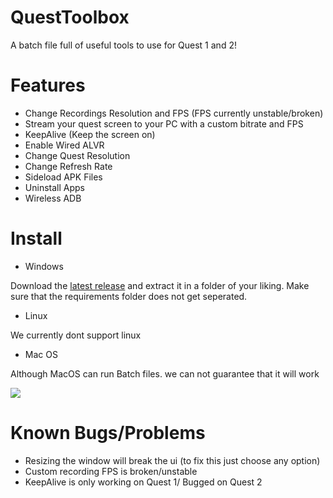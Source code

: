 # QuestToolbox
A batch file full of useful tools to use for Quest 1 and 2!

# Features
- Change Recordings Resolution and FPS (FPS currently unstable/broken)
- Stream your quest screen to your PC with a custom bitrate and FPS
- KeepAlive (Keep the screen on)
- Enable Wired ALVR
- Change Quest Resolution
- Change Refresh Rate
- Sideload APK Files
- Uninstall Apps
- Wireless ADB

# Install
- Windows

Download the [latest release](https://github.com/mitchv2020/QuestToolbox/releases/latest/download/QuestToolbox.zip) and extract it in a folder of your liking. Make sure that the requirements folder does not get seperated.

- Linux

We currently dont support linux

- Mac OS

Although MacOS can run Batch files. we can not guarantee that it will work

![](https://i.imgur.com/MYpQiAw.png)

# Known Bugs/Problems
- Resizing the window will break the ui (to fix this just choose any option)
- Custom recording FPS is broken/unstable
- KeepAlive is only working on Quest 1/ Bugged on Quest 2
